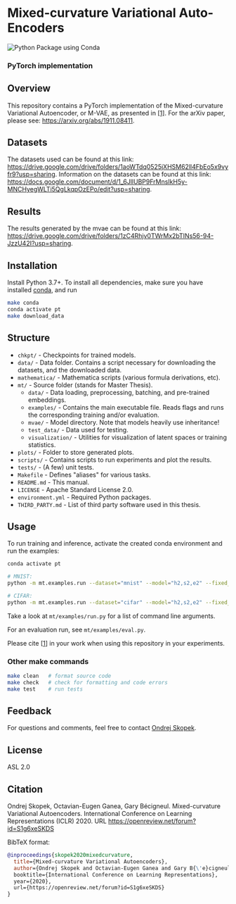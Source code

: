 # Mixed-curvature Variational Auto-Encoders

![Python Package using Conda](https://github.com/oskopek/mvae/workflows/Python%20Package%20using%20Conda/badge.svg)

### PyTorch implementation

## Overview

This repository contains a PyTorch implementation of the Mixed-curvature Variational Autoencoder, or M-VAE,
as presented in [[1]](#citation). For the arXiv paper, please see: https://arxiv.org/abs/1911.08411.

## Datasets
The datasets used can be found at this link: https://drive.google.com/drive/folders/1aoWTdq0525jXHSM62ll4FbEo5x9vyfr9?usp=sharing.
Information on the datasets can be found at this link: https://docs.google.com/document/d/1_6JllUBP9FrMnsIkH5y-MNCHyegWLTi5QgLkqpOzEPo/edit?usp=sharing.
## Results
The results generated by the mvae can be found at this link: https://drive.google.com/drive/folders/1zC4Rhjv0TWrMx2bTINs56-94-JzzU42I?usp=sharing.

## Installation

Install Python 3.7+.
To install all dependencies, make sure you have installed [conda](https://docs.conda.io/en/latest/miniconda.html), and run

```bash
make conda
conda activate pt
make download_data
```


## Structure

* `chkpt/` - Checkpoints for trained models.
* `data/` - Data folder. Contains a script necessary for downloading the datasets, and the downloaded data.
* `mathematica/` - Mathematica scripts (various formula derivations, etc).
* `mt/` - Source folder (stands for Master Thesis).
  * `data/` - Data loading, preprocessing, batching, and pre-trained embeddings.
  * `examples/` - Contains the main executable file. Reads flags and runs the corresponding training and/or evaluation.
  * `mvae/` - Model directory. Note that models heavily use inheritance!
  * `test_data/` - Data used for testing.
  * `visualization/` - Utilities for visualization of latent spaces or training statistics.
* `plots/` - Folder to store generated plots.
* `scripts/` - Contains scripts to run experiments and plot the results.
* `tests/` - (A few) unit tests.
* `Makefile` - Defines "aliases" for various tasks.
* `README.md` - This manual.
* `LICENSE` - Apache Standard License 2.0.
* `environment.yml` - Required Python packages.
* `THIRD_PARTY.md` - List of third party software used in this thesis.

## Usage

To run training and inference, activate the created conda environment and run the examples:

```bash
conda activate pt

# MNIST:
python -m mt.examples.run --dataset="mnist" --model="h2,s2,e2" --fixed_curvature=False

# CIFAR:
python -m mt.examples.run --dataset="cifar" --model="h2,s2,e2" --fixed_curvature=False --h_dim=8192 --architecture="conv"
```

Take a look at `mt/examples/run.py` for a list of command line arguments.

For an evaluation run, see `mt/examples/eval.py`.

Please cite [[1](#citation)] in your work when using this repository in your experiments.

### Other make commands

```bash
make clean   # format source code
make check   # check for formatting and code errors
make test    # run tests
```

## Feedback

For questions and comments, feel free to contact [Ondrej Skopek](mailto:oskopek@oskopek.com).

## License

ASL 2.0

## Citation

Ondrej Skopek, Octavian-Eugen Ganea, Gary Bécigneul. Mixed-curvature Variational Autoencoders. International Conference on Learning Representations (ICLR) 2020. URL https://openreview.net/forum?id=S1g6xeSKDS

BibTeX format:
```bibtex
@inproceedings{skopek2020mixedcurvature,
  title={Mixed-curvature Variational Autoencoders},
  author={Ondrej Skopek and Octavian-Eugen Ganea and Gary B{\'e}cigneul,
  booktitle={International Conference on Learning Representations},
  year={2020},
  url={https://openreview.net/forum?id=S1g6xeSKDS}
}
```
